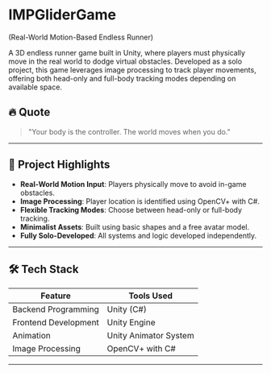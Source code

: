 # IMPGliderGame
(Real-World Motion-Based Endless Runner)

A 3D endless runner game built in Unity, where players must physically move in the real world to dodge virtual obstacles. Developed as a solo project, this game leverages image processing to track player movements, offering both head-only and full-body tracking modes depending on available space.

## 🔥 Quote
> "Your body is the controller. The world moves when you do."

---

## 🧠 Project Highlights

- **Real-World Motion Input**: Players physically move to avoid in-game obstacles.
- **Image Processing**: Player location is identified using OpenCV+ with C#.
- **Flexible Tracking Modes**: Choose between head-only or full-body tracking.
- **Minimalist Assets**: Built using basic shapes and a free avatar model.
- **Fully Solo-Developed**: All systems and logic developed independently.

---

## 🛠 Tech Stack

| Feature               | Tools Used                     |
|----------------------|--------------------------------|
| Backend Programming  | Unity (C#)                     |
| Frontend Development | Unity Engine                   |
| Animation            | Unity Animator System          |
| Image Processing     | OpenCV+ with C#                |

---
